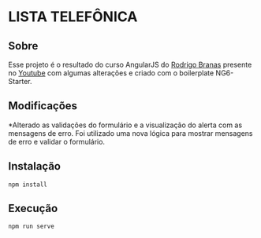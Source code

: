 # LISTA TELEFÔNICA

## Sobre  
Esse projeto é o resultado do curso AngularJS do [Rodrigo Branas](https://www.linkedin.com/in/rodrigobranas/) 
presente no [Youtube](https://www.youtube.com/playlist?list=PLQCmSnNFVYnTD5p2fR4EXmtlR6jQJMbPb) com algumas alterações
e criado com o boilerplate NG6-Starter.

## Modificações  
*Alterado as validações do formulário e a visualização do alerta com as mensagens de erro. 
Foi utilizado uma nova lógica para mostrar mensagens de erro e validar o formulário.

## Instalação  
```npm install```

## Execução  
```npm run serve```

